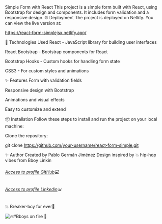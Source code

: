 Simple Form with React
This project is a simple form built with React, using Bootstrap for design and components. It includes form validation and a responsive design.
🌐 Deployment
The project is deployed on Netlify. You can view the live version at:

https://react-form-simplejsx.netlify.app/

🚀 Technologies Used
React - JavaScript library for building user interfaces

React Bootstrap - Bootstrap components for React

Bootstrap Hooks - Custom hooks for handling form state

CSS3 - For custom styles and animations

✨ Features
Form with validation fields

Responsive design with Bootstrap

Animations and visual effects

Easy to customize and extend

📦 Installation
Follow these steps to install and run the project on your local machine:

Clone the repository:

git clone https://github.com/your-username/react-form-simple.git



✨ Author
Created by Pablo Germán Jiménez
Design inspired by 💥 hip-hop vibes from Bboy Linkin

###### [Access to profile GitHub](https://github.com/Pablo-German-Jimenez)💻
###### [Access to profile Linkedin](https://www.linkedin.com/in/pablo-german-jimenez-0b706a200/)📊

💥 Breaker-boy for ever🎵 

 ![🔥#Bboys on fire 🎵 ](https://media4.giphy.com/media/v1.Y2lkPTc5MGI3NjExeG11M2dtOHdnYWUxN3N6NTFoZ2t5Z24xcmV5djJjcjI4ODlyZ3duZSZlcD12MV9pbnRlcm5hbF9naWZfYnlfaWQmY3Q9Zw/ANFZtmUiXncuUmKMwY/giphy.gif)
